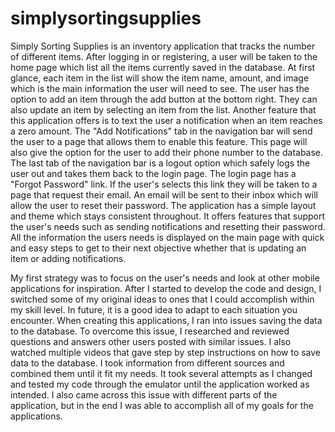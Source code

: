 # simplysortingsupplies

Simply Sorting Supplies is an inventory application that tracks the number of different items. After logging in or registering, a user will be taken to the home page which list all the items currently saved in the database. At first glance, each item in the list will show the item name, amount, and image which is the main information the user will need to see. The user has the option to add an item through the add button at the bottom right. They can also update an item by selecting an item from the list. Another feature that this application offers is to text the user a notification when an item reaches a zero amount. The "Add Notifications" tab in the navigation bar will send the user to a page that allows them to enable this feature. This page will also give the option for the user to add their phone number to the database. The last tab of the navigation bar is a logout option which safely logs the user out and takes them back to the login page. The login page has a "Forgot Password" link. If the user's selects this link they will be taken to a page that request their email. An email will be sent to their inbox which will allow the user to reset their password. The application has a simple layout and theme which stays consistent throughout. It offers features that support the user's needs such as sending notifications and resetting their password. All the information the users needs is displayed on the main page with quick and easy steps to get to their next objective whether that is updating an item or adding notifications.

My first strategy was to focus on the user's needs and look at other mobile applications for inspiration. After I started to develop the code and design, I switched some of my original ideas to ones that I could accomplish  within my skill level. In future, it is a good idea to adapt to each situation you encounter. When creating this applications, I ran into issues saving the data to the database. To overcome this issue, I researched and reviewed questions and answers other users posted with similar issues. I also watched multiple videos that gave step by step instructions on how to save data to the database. I took information from different sources and combined them until it fit my needs. It took several attempts as I changed and tested my code through the emulator until the application worked as intended. I also came across this issue with different parts of the application, but in the end I was able to accomplish all of my goals for the applications.
